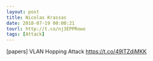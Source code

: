 ```yaml
---
layout: post
title: Nicolas Krassas
date: 2018-07-19 00:00:21
tourl: http://t.co/nj3EPPRowo
tags: [Attack]
---
```

[papers] VLAN Hopping Attack https://t.co/49lTZdjMKK